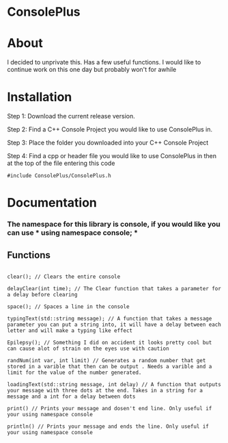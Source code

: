 # ConsolePlus

<h1>About</h1>

I decided to unprivate this. Has a few useful functions. I would like to continue work on this one day but probably won't for awhile 

<h1> Installation </h1>

Step 1: Download the current release version.

Step 2: Find a C++ Console Project you would like to use ConsolePlus in.

Step 3: Place the folder you downloaded into your C++ Console Project

Step 4: Find a cpp or header file you would like to use ConsolePlus in then at the top of the file entering this code

``` #include ConsolePlus/ConsolePlus.h ```
                                



<h1> Documentation </h1>

<h3> The namespace for this library is console, if you would like you can use * using namespace console; * </h3>

<h2> Functions </h2>

```

clear(); // Clears the entire console

delayClear(int time); // The Clear function that takes a parameter for a delay before clearing

space(); // Spaces a line in the console

typingText(std::string message); // A function that takes a message parameter you can put a string into, it will have a delay between each letter and will make a typing like effect

Epilepsy(); // Something I did on accident it looks pretty cool but can cause alot of strain on the eyes use with caution

randNum(int var, int limit) // Generates a random number that get stored in a varible that then can be output . Needs a varible and a limit for the value of the number generated. 

loadingText(std::string message, int delay) // A function that outputs your message with three dots at the end. Takes in a string for a message and a int for a delay between dots

print() // Prints your message and dosen't end line. Only useful if your using namespace console

println() // Prints your message and ends the line. Only useful if your using namespace console

```
